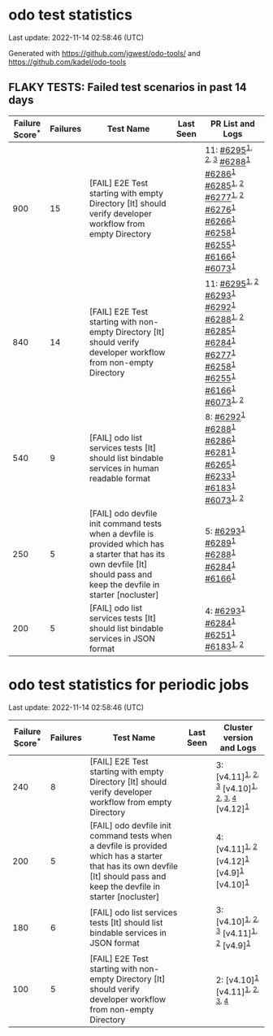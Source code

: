 # odo test statistics
Last update: 2022-11-14 02:58:46 (UTC)

Generated with https://github.com/jgwest/odo-tools/ and https://github.com/kadel/odo-tools
## FLAKY TESTS: Failed test scenarios in past 14 days
| Failure Score<sup>*</sup> | Failures | Test Name | Last Seen | PR List and Logs 
|---|---|---|---|---|
| 900 | 15 | [FAIL] E2E Test starting with empty Directory [It] should verify developer workflow from empty Directory |  | 11: [#6295](https://github.com/openshift/odo/pull/6295)<sup>[1](https://storage.googleapis.com/origin-ci-test/pr-logs/pull/redhat-developer_odo/6295/pull-ci-redhat-developer-odo-main-v4.11-integration-e2e/1590712108729765888/build-log.txt), [2](https://storage.googleapis.com/origin-ci-test/pr-logs/pull/redhat-developer_odo/6295/pull-ci-redhat-developer-odo-main-v4.11-integration-e2e/1589970205931474944/build-log.txt), [3](https://storage.googleapis.com/origin-ci-test/pr-logs/pull/redhat-developer_odo/6295/pull-ci-redhat-developer-odo-main-v4.11-integration-e2e/1590989849567956992/build-log.txt)</sup> [#6288](https://github.com/openshift/odo/pull/6288)<sup>[1](https://storage.googleapis.com/origin-ci-test/pr-logs/pull/redhat-developer_odo/6288/pull-ci-redhat-developer-odo-main-v4.11-integration-e2e/1589478540049387520/build-log.txt)</sup> [#6286](https://github.com/openshift/odo/pull/6286)<sup>[1](https://storage.googleapis.com/origin-ci-test/pr-logs/pull/redhat-developer_odo/6286/pull-ci-redhat-developer-odo-main-v4.11-integration-e2e/1589583313939468288/build-log.txt)</sup> [#6285](https://github.com/openshift/odo/pull/6285)<sup>[1](https://storage.googleapis.com/origin-ci-test/pr-logs/pull/redhat-developer_odo/6285/pull-ci-redhat-developer-odo-main-v4.11-integration-e2e/1590719032523231232/build-log.txt), [2](https://storage.googleapis.com/origin-ci-test/pr-logs/pull/redhat-developer_odo/6285/pull-ci-redhat-developer-odo-main-v4.11-integration-e2e/1588529750261895168/build-log.txt)</sup> [#6277](https://github.com/openshift/odo/pull/6277)<sup>[1](https://storage.googleapis.com/origin-ci-test/pr-logs/pull/redhat-developer_odo/6277/pull-ci-redhat-developer-odo-main-v4.11-integration-e2e/1587826504694239232/build-log.txt), [2](https://storage.googleapis.com/origin-ci-test/pr-logs/pull/redhat-developer_odo/6277/pull-ci-redhat-developer-odo-main-v4.11-integration-e2e/1587861372039860224/build-log.txt)</sup> [#6276](https://github.com/openshift/odo/pull/6276)<sup>[1](https://storage.googleapis.com/origin-ci-test/pr-logs/pull/redhat-developer_odo/6276/pull-ci-redhat-developer-odo-main-v4.11-integration-e2e/1587084022889058304/build-log.txt)</sup> [#6266](https://github.com/openshift/odo/pull/6266)<sup>[1](https://storage.googleapis.com/origin-ci-test/pr-logs/pull/redhat-developer_odo/6266/pull-ci-redhat-developer-odo-main-v4.11-integration-e2e/1588144224228872192/build-log.txt)</sup> [#6258](https://github.com/openshift/odo/pull/6258)<sup>[1](https://storage.googleapis.com/origin-ci-test/pr-logs/pull/redhat-developer_odo/6258/pull-ci-redhat-developer-odo-main-v4.11-integration-e2e/1587022440599392256/build-log.txt)</sup> [#6255](https://github.com/openshift/odo/pull/6255)<sup>[1](https://storage.googleapis.com/origin-ci-test/pr-logs/pull/redhat-developer_odo/6255/pull-ci-redhat-developer-odo-main-v4.11-integration-e2e/1588124330640805888/build-log.txt)</sup> [#6166](https://github.com/openshift/odo/pull/6166)<sup>[1](https://storage.googleapis.com/origin-ci-test/pr-logs/pull/redhat-developer_odo/6166/pull-ci-redhat-developer-odo-main-v4.11-integration-e2e/1590251925884899328/build-log.txt)</sup> [#6073](https://github.com/openshift/odo/pull/6073)<sup>[1](https://storage.googleapis.com/origin-ci-test/pr-logs/pull/redhat-developer_odo/6073/pull-ci-redhat-developer-odo-main-v4.11-integration-e2e/1589536625682026496/build-log.txt)</sup> 
| 840 | 14 | [FAIL] E2E Test starting with non-empty Directory [It] should verify developer workflow from non-empty Directory |  | 11: [#6295](https://github.com/openshift/odo/pull/6295)<sup>[1](https://storage.googleapis.com/origin-ci-test/pr-logs/pull/redhat-developer_odo/6295/pull-ci-redhat-developer-odo-main-v4.11-integration-e2e/1590712108729765888/build-log.txt), [2](https://storage.googleapis.com/origin-ci-test/pr-logs/pull/redhat-developer_odo/6295/pull-ci-redhat-developer-odo-main-v4.11-integration-e2e/1590966225238757376/build-log.txt)</sup> [#6293](https://github.com/openshift/odo/pull/6293)<sup>[1](https://storage.googleapis.com/origin-ci-test/pr-logs/pull/redhat-developer_odo/6293/pull-ci-redhat-developer-odo-main-v4.11-integration-e2e/1590036932853764096/build-log.txt)</sup> [#6292](https://github.com/openshift/odo/pull/6292)<sup>[1](https://storage.googleapis.com/origin-ci-test/pr-logs/pull/redhat-developer_odo/6292/pull-ci-redhat-developer-odo-main-v4.11-integration-e2e/1589875671474114560/build-log.txt)</sup> [#6288](https://github.com/openshift/odo/pull/6288)<sup>[1](https://storage.googleapis.com/origin-ci-test/pr-logs/pull/redhat-developer_odo/6288/pull-ci-redhat-developer-odo-main-v4.11-integration-e2e/1589997829584064512/build-log.txt), [2](https://storage.googleapis.com/origin-ci-test/pr-logs/pull/redhat-developer_odo/6288/pull-ci-redhat-developer-odo-main-v4.11-integration-e2e/1589478540049387520/build-log.txt)</sup> [#6285](https://github.com/openshift/odo/pull/6285)<sup>[1](https://storage.googleapis.com/origin-ci-test/pr-logs/pull/redhat-developer_odo/6285/pull-ci-redhat-developer-odo-main-v4.11-integration-e2e/1590719032523231232/build-log.txt)</sup> [#6284](https://github.com/openshift/odo/pull/6284)<sup>[1](https://storage.googleapis.com/origin-ci-test/pr-logs/pull/redhat-developer_odo/6284/pull-ci-redhat-developer-odo-main-v4.11-integration-e2e/1590394813608366080/build-log.txt)</sup> [#6277](https://github.com/openshift/odo/pull/6277)<sup>[1](https://storage.googleapis.com/origin-ci-test/pr-logs/pull/redhat-developer_odo/6277/pull-ci-redhat-developer-odo-main-v4.11-integration-e2e/1587861372039860224/build-log.txt)</sup> [#6258](https://github.com/openshift/odo/pull/6258)<sup>[1](https://storage.googleapis.com/origin-ci-test/pr-logs/pull/redhat-developer_odo/6258/pull-ci-redhat-developer-odo-main-v4.11-integration-e2e/1587022440599392256/build-log.txt)</sup> [#6255](https://github.com/openshift/odo/pull/6255)<sup>[1](https://storage.googleapis.com/origin-ci-test/pr-logs/pull/redhat-developer_odo/6255/pull-ci-redhat-developer-odo-main-v4.11-integration-e2e/1588124330640805888/build-log.txt)</sup> [#6166](https://github.com/openshift/odo/pull/6166)<sup>[1](https://storage.googleapis.com/origin-ci-test/pr-logs/pull/redhat-developer_odo/6166/pull-ci-redhat-developer-odo-main-v4.11-integration-e2e/1589971002345918464/build-log.txt)</sup> [#6073](https://github.com/openshift/odo/pull/6073)<sup>[1](https://storage.googleapis.com/origin-ci-test/pr-logs/pull/redhat-developer_odo/6073/pull-ci-redhat-developer-odo-main-v4.11-integration-e2e/1589536625682026496/build-log.txt), [2](https://storage.googleapis.com/origin-ci-test/pr-logs/pull/redhat-developer_odo/6073/pull-ci-redhat-developer-odo-main-v4.11-integration-e2e/1590316296132628480/build-log.txt)</sup> 
| 540 | 9 | [FAIL] odo list services tests [It] should list bindable services in human readable format |  | 8: [#6292](https://github.com/openshift/odo/pull/6292)<sup>[1](https://storage.googleapis.com/origin-ci-test/pr-logs/pull/redhat-developer_odo/6292/pull-ci-redhat-developer-odo-main-v4.11-integration-e2e/1589905750245773312/build-log.txt)</sup> [#6288](https://github.com/openshift/odo/pull/6288)<sup>[1](https://storage.googleapis.com/origin-ci-test/pr-logs/pull/redhat-developer_odo/6288/pull-ci-redhat-developer-odo-main-v4.11-integration-e2e/1590230853282172928/build-log.txt)</sup> [#6286](https://github.com/openshift/odo/pull/6286)<sup>[1](https://storage.googleapis.com/origin-ci-test/pr-logs/pull/redhat-developer_odo/6286/pull-ci-redhat-developer-odo-main-v4.11-integration-e2e/1589554008496803840/build-log.txt)</sup> [#6281](https://github.com/openshift/odo/pull/6281)<sup>[1](https://storage.googleapis.com/origin-ci-test/pr-logs/pull/redhat-developer_odo/6281/pull-ci-redhat-developer-odo-main-v4.11-integration-e2e/1590678187971448832/build-log.txt)</sup> [#6265](https://github.com/openshift/odo/pull/6265)<sup>[1](https://storage.googleapis.com/origin-ci-test/pr-logs/pull/redhat-developer_odo/6265/pull-ci-redhat-developer-odo-main-v4.11-integration-e2e/1588117784104013824/build-log.txt)</sup> [#6233](https://github.com/openshift/odo/pull/6233)<sup>[1](https://storage.googleapis.com/origin-ci-test/pr-logs/pull/redhat-developer_odo/6233/pull-ci-redhat-developer-odo-main-v4.11-integration-e2e/1589619870046097408/build-log.txt)</sup> [#6183](https://github.com/openshift/odo/pull/6183)<sup>[1](https://storage.googleapis.com/origin-ci-test/pr-logs/pull/redhat-developer_odo/6183/pull-ci-redhat-developer-odo-main-v4.11-integration-e2e/1590633563139608576/build-log.txt)</sup> [#6073](https://github.com/openshift/odo/pull/6073)<sup>[1](https://storage.googleapis.com/origin-ci-test/pr-logs/pull/redhat-developer_odo/6073/pull-ci-redhat-developer-odo-main-v4.11-integration-e2e/1591011571243421696/build-log.txt), [2](https://storage.googleapis.com/origin-ci-test/pr-logs/pull/redhat-developer_odo/6073/pull-ci-redhat-developer-odo-main-v4.11-integration-e2e/1590395705736826880/build-log.txt)</sup> 
| 250 | 5 | [FAIL] odo devfile init command tests when a devfile is provided which has a starter that has its own devfile [It] should pass and keep the devfile in starter [nocluster] |  | 5: [#6293](https://github.com/openshift/odo/pull/6293)<sup>[1](https://storage.googleapis.com/origin-ci-test/pr-logs/pull/redhat-developer_odo/6293/pull-ci-redhat-developer-odo-main-v4.11-integration-e2e/1589908495279329280/build-log.txt)</sup> [#6289](https://github.com/openshift/odo/pull/6289)<sup>[1](https://storage.googleapis.com/origin-ci-test/pr-logs/pull/redhat-developer_odo/6289/pull-ci-redhat-developer-odo-main-v4.11-integration-e2e/1589877880274292736/build-log.txt)</sup> [#6288](https://github.com/openshift/odo/pull/6288)<sup>[1](https://storage.googleapis.com/origin-ci-test/pr-logs/pull/redhat-developer_odo/6288/pull-ci-redhat-developer-odo-main-v4.11-integration-e2e/1589846280492814336/build-log.txt)</sup> [#6284](https://github.com/openshift/odo/pull/6284)<sup>[1](https://storage.googleapis.com/origin-ci-test/pr-logs/pull/redhat-developer_odo/6284/pull-ci-redhat-developer-odo-main-v4.11-integration-e2e/1589710656414683136/build-log.txt)</sup> [#6166](https://github.com/openshift/odo/pull/6166)<sup>[1](https://storage.googleapis.com/origin-ci-test/pr-logs/pull/redhat-developer_odo/6166/pull-ci-redhat-developer-odo-main-v4.11-integration-e2e/1589846239099228160/build-log.txt)</sup> 
| 200 | 5 | [FAIL] odo list services tests [It] should list bindable services in JSON format |  | 4: [#6293](https://github.com/openshift/odo/pull/6293)<sup>[1](https://storage.googleapis.com/origin-ci-test/pr-logs/pull/redhat-developer_odo/6293/pull-ci-redhat-developer-odo-main-v4.11-integration-e2e/1589933593986076672/build-log.txt)</sup> [#6284](https://github.com/openshift/odo/pull/6284)<sup>[1](https://storage.googleapis.com/origin-ci-test/pr-logs/pull/redhat-developer_odo/6284/pull-ci-redhat-developer-odo-main-v4.11-integration-e2e/1589677666766688256/build-log.txt)</sup> [#6251](https://github.com/openshift/odo/pull/6251)<sup>[1](https://storage.googleapis.com/origin-ci-test/pr-logs/pull/redhat-developer_odo/6251/pull-ci-redhat-developer-odo-main-v4.11-integration-e2e/1587350851955986432/build-log.txt)</sup> [#6183](https://github.com/openshift/odo/pull/6183)<sup>[1](https://storage.googleapis.com/origin-ci-test/pr-logs/pull/redhat-developer_odo/6183/pull-ci-redhat-developer-odo-main-v4.11-integration-e2e/1590633563139608576/build-log.txt), [2](https://storage.googleapis.com/origin-ci-test/pr-logs/pull/redhat-developer_odo/6183/pull-ci-redhat-developer-odo-main-v4.11-integration-e2e/1588495082284126208/build-log.txt)</sup> 


# odo test statistics for periodic jobs
Last update: 2022-11-14 02:58:46 (UTC)

| Failure Score<sup>*</sup> | Failures | Test Name | Last Seen | Cluster version and Logs 
|---|---|---|---|---|
| 240 | 8 | [FAIL] E2E Test starting with empty Directory [It] should verify developer workflow from empty Directory |  | 3: [v4.11]<sup>[1](https://storage.googleapis.com/origin-ci-test/logs/periodic-ci-redhat-developer-odo-main-v4.11-integration-e2e-periodic/1589770021796581376/build-log.txt), [2](https://storage.googleapis.com/origin-ci-test/logs/periodic-ci-redhat-developer-odo-main-v4.11-sbo-nightly-odo-tests/1588682809264836608/build-log.txt), [3](https://storage.googleapis.com/origin-ci-test/logs/periodic-ci-redhat-developer-odo-main-v4.11-sbo-nightly-odo-tests/1591944163539030016/build-log.txt)</sup> [v4.10]<sup>[1](https://storage.googleapis.com/origin-ci-test/logs/periodic-ci-redhat-developer-odo-main-v4.10-integration-e2e-periodic/1588682807587115008/build-log.txt), [2](https://storage.googleapis.com/origin-ci-test/logs/periodic-ci-redhat-developer-odo-main-v4.10-integration-e2e-periodic/1590132405505626112/build-log.txt), [3](https://storage.googleapis.com/origin-ci-test/logs/periodic-ci-redhat-developer-odo-main-v4.10-integration-e2e-periodic/1588320289618399232/build-log.txt), [4](https://storage.googleapis.com/origin-ci-test/logs/periodic-ci-redhat-developer-odo-main-v4.10-integration-e2e-periodic/1591944161857114112/build-log.txt)</sup> [v4.12]<sup>[1](https://storage.googleapis.com/origin-ci-test/logs/periodic-ci-redhat-developer-odo-main-v4.12-integration-e2e-periodic/1590857047765684224/build-log.txt)</sup> 
| 200 | 5 | [FAIL] odo devfile init command tests when a devfile is provided which has a starter that has its own devfile [It] should pass and keep the devfile in starter [nocluster] |  | 4: [v4.11]<sup>[1](https://storage.googleapis.com/origin-ci-test/logs/periodic-ci-redhat-developer-odo-main-v4.11-integration-e2e-periodic/1589770021796581376/build-log.txt), [2](https://storage.googleapis.com/origin-ci-test/logs/periodic-ci-redhat-developer-odo-main-v4.11-sbo-nightly-odo-tests/1589770022643830784/build-log.txt)</sup> [v4.12]<sup>[1](https://storage.googleapis.com/origin-ci-test/logs/periodic-ci-redhat-developer-odo-main-v4.12-integration-e2e-periodic/1589770023482691584/build-log.txt)</sup> [v4.9]<sup>[1](https://storage.googleapis.com/origin-ci-test/logs/periodic-ci-redhat-developer-odo-main-v4.9-integration-e2e-periodic/1589770024317358080/build-log.txt)</sup> [v4.10]<sup>[1](https://storage.googleapis.com/origin-ci-test/logs/periodic-ci-redhat-developer-odo-main-v4.10-integration-e2e-periodic/1589770020953526272/build-log.txt)</sup> 
| 180 | 6 | [FAIL] odo list services tests [It] should list bindable services in JSON format |  | 3: [v4.10]<sup>[1](https://storage.googleapis.com/origin-ci-test/logs/periodic-ci-redhat-developer-odo-main-v4.10-integration-e2e-periodic/1590494716674183168/build-log.txt), [2](https://storage.googleapis.com/origin-ci-test/logs/periodic-ci-redhat-developer-odo-main-v4.10-integration-e2e-periodic/1589407634237165568/build-log.txt), [3](https://storage.googleapis.com/origin-ci-test/logs/periodic-ci-redhat-developer-odo-main-v4.10-integration-e2e-periodic/1590857042711547904/build-log.txt)</sup> [v4.11]<sup>[1](https://storage.googleapis.com/origin-ci-test/logs/periodic-ci-redhat-developer-odo-main-v4.11-sbo-nightly-odo-tests/1589407635910692864/build-log.txt), [2](https://storage.googleapis.com/origin-ci-test/logs/periodic-ci-redhat-developer-odo-main-v4.11-sbo-nightly-odo-tests/1590857046058602496/build-log.txt)</sup> [v4.9]<sup>[1](https://storage.googleapis.com/origin-ci-test/logs/periodic-ci-redhat-developer-odo-main-v4.9-integration-e2e-periodic/1587233243667632128/build-log.txt)</sup> 
| 100 | 5 | [FAIL] E2E Test starting with non-empty Directory [It] should verify developer workflow from non-empty Directory |  | 2: [v4.10]<sup>[1](https://storage.googleapis.com/origin-ci-test/logs/periodic-ci-redhat-developer-odo-main-v4.10-integration-e2e-periodic/1588682807587115008/build-log.txt)</sup> [v4.11]<sup>[1](https://storage.googleapis.com/origin-ci-test/logs/periodic-ci-redhat-developer-odo-main-v4.11-sbo-nightly-odo-tests/1588682809264836608/build-log.txt), [2](https://storage.googleapis.com/origin-ci-test/logs/periodic-ci-redhat-developer-odo-main-v4.11-integration-e2e-periodic/1587595596854726656/build-log.txt), [3](https://storage.googleapis.com/origin-ci-test/logs/periodic-ci-redhat-developer-odo-main-v4.11-sbo-nightly-odo-tests/1590494718356099072/build-log.txt), [4](https://storage.googleapis.com/origin-ci-test/logs/periodic-ci-redhat-developer-odo-main-v4.11-integration-e2e-periodic/1590132405937639424/build-log.txt)</sup> 


